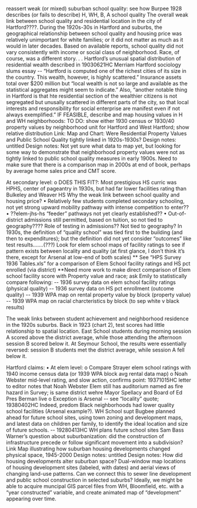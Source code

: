 reassert weak (or mixed) suburban school quality: see how Burpee 1928 describes (or fails to describe) H, WH, B, A school quality
 The overall weak link between school quality and residential location in the city of Hartford????.
During the 1920s-30s in Hartford and suburbs, the geographical relationship between school quality and housing price was relatively unimportant for white families; or it did not matter as much as it would in later decades. Based on available reports, school quality did not vary consistently with income or social class of neighborhood. Race, of course, was a different story. . .
Hartford’s unusual spatial distribution of residential wealth described in 19030621HC Merriam Hartford sociology slums essay -- “Hartford is computed one of the richest cities of its size in the country. This wealth, however, is highly scattered.” Insurance assets total over $200 million but “local wealth is not so large and available as the statistical aggregates might seem to indicate.” Also, “another notable thing in Hartford is that hte residential section of the wealthier citizens is not segregated but unusally scattered in different parts of the city, so that local interests and responsibility for social enterprise are manifest even if not always exemplified.”
IF FEASIBLE, describe and map housing values in H and WH neighborhoods:  TO DO: show either 1930 census or 1930/40 property values by neighborhood unit for Hartford and West Hartford; show relative distribution
Link: Map and Chart: Were Residential Property Values and Public School Quality tightly linked in 1920s-1930s?
Design notes: untitled
Design notes: Not yet sure what data to map yet, but looking for some way to demonstrate that neighborhood property values were not as tightly linked to public school quality measures in early 1900s. Need to make sure that there is a comparison map in 2000s at end of book, perhaps by average home sales price and CMT score.

At secondary level:
o	DOES THIS FIT?: Most prestigious HS curric was HPHS, center of pageantry in 1930s, but had far lower facilities rating than Bulkeley and Weaver HS
Why the weak link between school quality and housing price?
•	Relatively few students completed secondary schooling, not yet strong upward mobility pathway with intense competition to enter?? 
•	??elem-jhs-hs “feeder” pathways not yet clearly established??
•	Out-of-district admissions still permitted, based on tuition, so not tied to geography????
Role of testing in admissions?? Not tied to geography?
In 1930s, the definition of “quality school” was tied first to the building (and then to expenditures); but the definition did not yet consider “outcomes” like test results.......(???)
 Look for elem school maps of facility ratings to see if pattern exists between locality and quality (at first glance, I don’t think it’s there, except for Arsenal at low-end of both scales) 
** See “HPS Survey 1936 Tables.xls” for a comparison of Elem School facility ratings and HS pct enrolled (via district)
**Need more work to make direct comparison of Elem school facility score with Property value and race; ask Emily to statistically compare following:
-- 1936 survey data on elem school facility ratings  (physical quality)
-- 1936 survey data on HS pct enrollment  (outcome quality)
-- 1939 WPA map on rental property value by block (property value)
-- 1939 WPA map on racial charcteristics by block (to sep white v black results)

 The weak links between student achievement and neighborhood residence in the 1920s suburbs. Back in 1923 (chart 2), test scores had little relationship to spatial location. East School students during morning session A scored above the district average, while those attending the afternoon session B scored below it. At Seymour School, the results were essentially reversed: session B students met the district average, while session A fell below it.


Hartford claims:
•	At elem level: 
o	Compare Strayer elem school ratings with 1940 income census data (or 1939 WPA block avg rental data map)
o	Noah Webster mid-level rating, and slow action, confirms point: 19371015HC  letter to editor notes that Noah Webster Elem still has auditorium named as fire hazard in Survey; is same district wehre Mayor Spellacy and Board of Ed Pres Berman live
o	Exception is Arsenal -- see “locality” quote; 19380402HC  Indeed, predom Black neighborhoods had lower quality school facilities (Arsenal example?). 
WH School supt Bugbee planned ahead for future school sites, using town zoning and development maps, and latest data on children per family, to identify the ideal location and size of future schools. -- 19280413HC WH plans future school sites
 Sam Bass Warner’s question about suburbanization: did the construction of infrastructure precede or follow significant movement into a subdivision?
Link Map illustrating how suburban housing developments changed physical space, 1945-2000
Design notes: untitled
Design notes: How did housing developments alter suburban space? Dual-window map locations of housing development sites (labeled, with dates) and aerial views of changing land-use patterns. Can we connect this to sewer line development and public school construction in selected suburbs? Ideally, we might be able to acquire muncipal GIS parcel files from WH, Bloomfield, etc. with a “year constructed” variable, and create animated map of “development” appearing over time.


